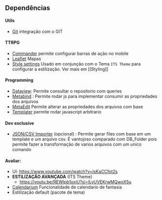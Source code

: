## Dependências
#### Utils
- [Git](https://github.com/Vinzent03/obsidian-git) integração com o GIT

#### TTRPG
- [Commander](https://github.com/phibr0/obsidian-commander) permite configurar barras de ação no mobile
- [Leaflet](https://github.com/javalent/obsidian-leaflet) Mapas
- [Style settings](https://github.com/mgmeyers/obsidian-style-settings) Usado em conjunção com o Tema `ITS Theme` para configurar a estilização. Ver mais em [[Styling]]

#### Programming
- [Dataview](https://github.com/blacksmithgu/obsidian-dataview): Permite consultar o repositorio com queries
- [Metabind](https://github.com/mProjectsCode/obsidian-meta-bind-plugin) : Permite rodar js para implementar consumir as propriedades dos arquivos
- [MetaEdit](https://github.com/chhoumann/MetaEdit) Permite alterar as propriedades dos arquivos com base 
- [Templater](https://github.com/SilentVoid13/Templater) permite rodar javascript arbitrario

#### Dev exclusive
- [JSON/CSV Importer](https://github.com/farling42/obsidian-import-json) (opcional) :  Permite gerar files com base em um template e um arquivo csv. É vantojoso comparado com DB_Folder pois permite fazer a transformação de varios arquivos com um unico comando


#### Avaliar:
- UI: https://www.youtube.com/watch?v=IsKaCCfot2s
- **ESTILIZAÇÃO AVANÇADA** (ITS Theme)
	- https://youtu.be/REWIpb1oxjU?si=lLyUVEKrwMQwoX5u
- [Calendarium](https://github.com/javalent/calendarium) Funcionalidade de calendario de fantasia
- Estilização default (pacote de tema)